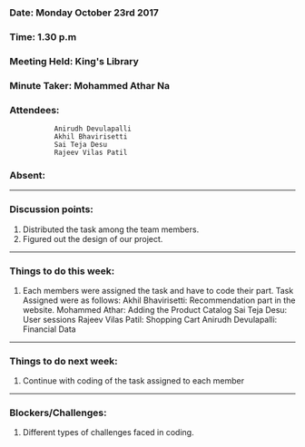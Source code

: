 ### Date: Monday October 23rd 2017
### Time: 1.30 p.m
### Meeting Held: King's Library
### Minute Taker: Mohammed Athar Na
### Attendees: 
               Anirudh Devulapalli
               Akhil Bhavirisetti
               Sai Teja Desu
               Rajeev Vilas Patil
### Absent: 
---
### Discussion points:
1. Distributed the task among the team members.
2. Figured out the design of our project.
---
### Things to do this week:
1. Each members were assigned the task and have to code their part.
   Task Assigned were as follows:
   Akhil Bhavirisetti: Recommendation part in the website.
   Mohammed Athar: Adding the Product Catalog
   Sai Teja Desu: User sessions
   Rajeev Vilas Patil: Shopping Cart
   Anirudh Devulapalli: Financial Data
---
### Things to do next week:
1. Continue with coding of the task assigned to each member
---
### Blockers/Challenges:
1.  Different types of challenges faced in coding.
